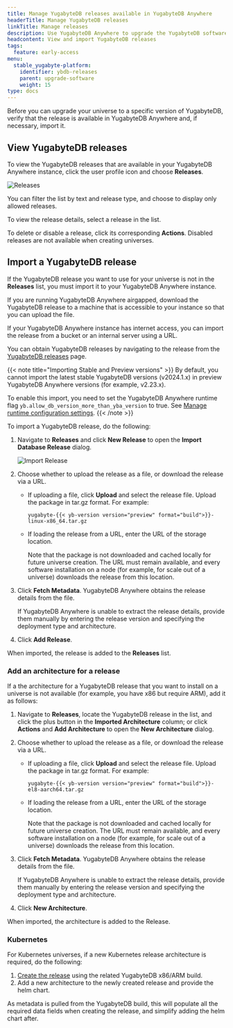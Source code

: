```yaml
---
title: Manage YugabyteDB releases available in YugabyteDB Anywhere
headerTitle: Manage YugabyteDB releases
linkTitle: Manage releases
description: Use YugabyteDB Anywhere to upgrade the YugabyteDB software on universes.
headcontent: View and import YugabyteDB releases
tags:
  feature: early-access
menu:
  stable_yugabyte-platform:
    identifier: ybdb-releases
    parent: upgrade-software
    weight: 15
type: docs
---
```


Before you can upgrade your universe to a specific version of YugabyteDB, verify that the release is available in YugabyteDB Anywhere and, if necessary, import it.

## View YugabyteDB releases

To view the YugabyteDB releases that are available in your YugabyteDB Anywhere instance, click the user profile icon and choose **Releases**.

![Releases](/images/yp/releases-list-2024.png)

You can filter the list by text and release type, and choose to display only allowed releases.

To view the release details, select a release in the list.

To delete or disable a release, click its corresponding **Actions**. Disabled releases are not available when creating universes.

## Import a YugabyteDB release

If the YugabyteDB release you want to use for your universe is not in the **Releases** list, you must import it to your YugabyteDB Anywhere instance.

If you are running YugabyteDB Anywhere airgapped, download the YugabyteDB release to a machine that is accessible to your instance so that you can upload the file.

If your YugabyteDB Anywhere instance has internet access, you can import the release from a bucket or an internal server using a URL.

You can obtain YugabyteDB releases by navigating to the release from the [YugabyteDB releases](../../../releases/ybdb-releases/) page.

{{< note title="Importing Stable and Preview versions" >}}
By default, you cannot import the latest stable YugabyteDB versions (v2024.1.x) in preview YugabyteDB Anywhere versions (for example, v2.23.x).

To enable this import, you need to set the YugabyteDB Anywhere runtime flag `yb.allow_db_version_more_than_yba_version` to true. See [Manage runtime configuration settings](../../administer-yugabyte-platform/manage-runtime-config/).
{{< /note >}}

To import a YugabyteDB release, do the following:

1. Navigate to **Releases** and click **New Release** to open the **Import Database Release** dialog.

    ![Import Release](/images/yp/import-releases-2024.png)

1. Choose whether to upload the release as a file, or download the release via a URL.

    - If uploading a file, click **Upload** and select the release file. Upload the package in tar.gz format. For example:

        `yugabyte-{{< yb-version version="preview" format="build">}}-linux-x86_64.tar.gz`

    - If loading the release from a URL, enter the URL of the storage location.

        Note that the package is not downloaded and cached locally for future universe creation. The URL must remain available, and every software installation on a node (for example, for scale out of a universe) downloads the release from this location.

1. Click **Fetch Metadata**. YugabyteDB Anywhere obtains the release details from the file.

    If YugabyteDB Anywhere is unable to extract the release details, provide them manually by entering the release version and specifying the deployment type and architecture.

1. Click **Add Release**.

When imported, the release is added to the **Releases** list.

### Add an architecture for a release

If a the architecture for a YugabyteDB release that you want to install on a universe is not available (for example, you have x86 but require ARM), add it as follows:

1. Navigate to **Releases**, locate the YugabyteDB release in the list, and click the plus button in the **Imported Architecture** column; or click **Actions** and **Add Architecture** to open the **New Architecture** dialog.

1. Choose whether to upload the release as a file, or download the release via a URL.

    - If uploading a file, click **Upload** and select the release file. Upload the package in tar.gz format. For example:

        `yugabyte-{{< yb-version version="preview" format="build">}}-el8-aarch64.tar.gz`

    - If loading the release from a URL, enter the URL of the storage location.

        Note that the package is not downloaded and cached locally for future universe creation. The URL must remain available, and every software installation on a node (for example, for scale out of a universe) downloads the release from this location.

1. Click **Fetch Metadata**. YugabyteDB Anywhere obtains the release details from the file.

    If YugabyteDB Anywhere is unable to extract the release details, provide them manually by entering the release version and specifying the deployment type and architecture.

1. Click **New Architecture**.

When imported, the architecture is added to the Release.

### Kubernetes

For Kubernetes universes, if a new Kubernetes release architecture is required, do the following:

1. [Create the release](#import-a-yugabytedb-release) using the related YugabyteDB x86/ARM build.
1. Add a new architecture to the newly created release and provide the helm chart.

As metadata is pulled from the YugabyteDB build, this will populate all the required data fields when creating the release, and simplify adding the helm chart after.
